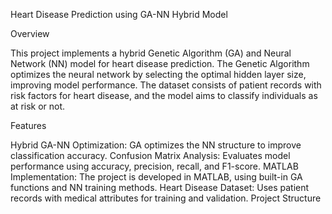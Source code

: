 Heart Disease Prediction using GA-NN Hybrid Model

Overview

This project implements a hybrid Genetic Algorithm (GA) and Neural Network (NN) model for heart disease prediction. The Genetic Algorithm optimizes the neural network by selecting the optimal hidden layer size, improving model performance. The dataset consists of patient records with risk factors for heart disease, and the model aims to classify individuals as at risk or not.

Features

Hybrid GA-NN Optimization: GA optimizes the NN structure to improve classification accuracy.
Confusion Matrix Analysis: Evaluates model performance using accuracy, precision, recall, and F1-score.
MATLAB Implementation: The project is developed in MATLAB, using built-in GA functions and NN training methods.
Heart Disease Dataset: Uses patient records with medical attributes for training and validation.
Project Structure
